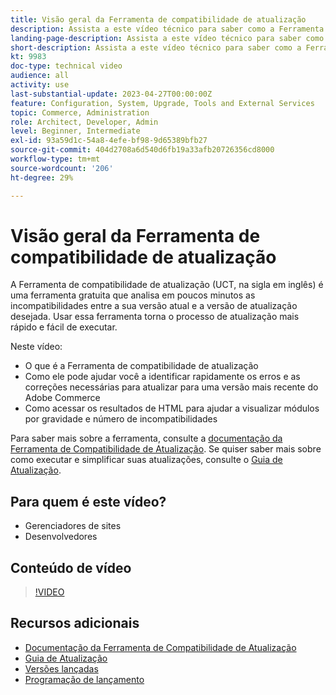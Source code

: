 ```yaml
---
title: Visão geral da Ferramenta de compatibilidade de atualização
description: Assista a este vídeo técnico para saber como a Ferramenta de compatibilidade de atualização pode tornar sua próxima atualização mais fácil, barata e rápida.
landing-page-description: Assista a este vídeo técnico para saber como a Ferramenta de compatibilidade de atualização pode tornar sua próxima atualização mais fácil, barata e rápida.
short-description: Assista a este vídeo técnico para saber como a Ferramenta de compatibilidade de atualização pode tornar sua próxima atualização mais fácil, barata e rápida.
kt: 9983
doc-type: technical video
audience: all
activity: use
last-substantial-update: 2023-04-27T00:00:00Z
feature: Configuration, System, Upgrade, Tools and External Services
topic: Commerce, Administration
role: Architect, Developer, Admin
level: Beginner, Intermediate
exl-id: 93a59d1c-54a8-4efe-bf98-9d65389bfb27
source-git-commit: 404d2708a6d540d6fb19a33afb20726356cd8000
workflow-type: tm+mt
source-wordcount: '206'
ht-degree: 29%

---
```


# Visão geral da Ferramenta de compatibilidade de atualização

A Ferramenta de compatibilidade de atualização (UCT, na sigla em inglês) é uma ferramenta gratuita que analisa em poucos minutos as incompatibilidades entre a sua versão atual e a versão de atualização desejada. Usar essa ferramenta torna o processo de atualização mais rápido e fácil de executar.

Neste vídeo:

- O que é a Ferramenta de compatibilidade de atualização
- Como ele pode ajudar você a identificar rapidamente os erros e as correções necessárias para atualizar para uma versão mais recente do Adobe Commerce
- Como acessar os resultados de HTML para ajudar a visualizar módulos por gravidade e número de incompatibilidades

Para saber mais sobre a ferramenta, consulte a [documentação da Ferramenta de Compatibilidade de Atualização](https://experienceleague.adobe.com/docs/commerce-operations/upgrade-guide/upgrade-compatibility-tool/overview.html?lang=pt-BR). Se quiser saber mais sobre como executar e simplificar suas atualizações, consulte o [Guia de Atualização](https://experienceleague.adobe.com/docs/commerce-operations/upgrade-guide/overview.html?lang=pt-BR).

## Para quem é este vídeo?

- Gerenciadores de sites
- Desenvolvedores

## Conteúdo de vídeo

>[!VIDEO](https://video.tv.adobe.com/v/344389?quality=12&learn=on&captions=por_br)

## Recursos adicionais

- [Documentação da Ferramenta de Compatibilidade de Atualização](https://experienceleague.adobe.com/docs/commerce-operations/upgrade-guide/upgrade-compatibility-tool/overview.html?lang=pt-BR)
- [Guia de Atualização](https://experienceleague.adobe.com/docs/commerce-operations/upgrade-guide/overview.html?lang=pt-BR)
- [Versões lançadas](https://experienceleague.adobe.com/docs/commerce-operations/release/versions.html?lang=pt-BR)
- [Programação de lançamento](https://experienceleague.adobe.com/docs/commerce-operations/release/planning/schedule.html?lang=pt-BR)
